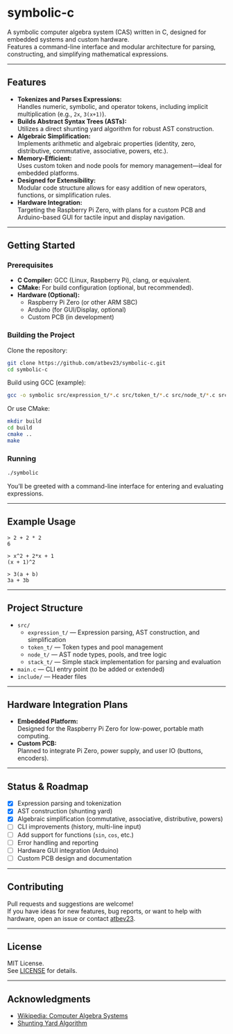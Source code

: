 # symbolic-c

A symbolic computer algebra system (CAS) written in C, designed for embedded systems and custom hardware.  
Features a command-line interface and modular architecture for parsing, constructing, and simplifying mathematical expressions.

---

## Features

- **Tokenizes and Parses Expressions:**  
  Handles numeric, symbolic, and operator tokens, including implicit multiplication (e.g., `2x`, `3(x+1)`).
- **Builds Abstract Syntax Trees (ASTs):**  
  Utilizes a direct shunting yard algorithm for robust AST construction.
- **Algebraic Simplification:**  
  Implements arithmetic and algebraic properties (identity, zero, distributive, commutative, associative, powers, etc.).
- **Memory-Efficient:**  
  Uses custom token and node pools for memory management—ideal for embedded platforms.
- **Designed for Extensibility:**  
  Modular code structure allows for easy addition of new operators, functions, or simplification rules.
- **Hardware Integration:**  
  Targeting the Raspberry Pi Zero, with plans for a custom PCB and Arduino-based GUI for tactile input and display navigation.

---

## Getting Started

### Prerequisites

- **C Compiler:** GCC (Linux, Raspberry Pi), clang, or equivalent.
- **CMake:** For build configuration (optional, but recommended).
- **Hardware (Optional):**
  - Raspberry Pi Zero (or other ARM SBC)
  - Arduino (for GUI/Display, optional)
  - Custom PCB (in development)

### Building the Project

Clone the repository:
```sh
git clone https://github.com/atbev23/symbolic-c.git
cd symbolic-c
```

Build using GCC (example):
```sh
gcc -o symbolic src/expression_t/*.c src/token_t/*.c src/node_t/*.c src/stack_t/*.c -lm
```

Or use CMake:
```sh
mkdir build
cd build
cmake ..
make
```

### Running

```sh
./symbolic
```

You’ll be greeted with a command-line interface for entering and evaluating expressions.

---

## Example Usage

```
> 2 + 2 * 2
6

> x^2 + 2*x + 1
(x + 1)^2

> 3(a + b)
3a + 3b
```

---

## Project Structure

- `src/`
  - `expression_t/` — Expression parsing, AST construction, and simplification
  - `token_t/` — Token types and pool management
  - `node_t/` — AST node types, pools, and tree logic
  - `stack_t/` — Simple stack implementation for parsing and evaluation
- `main.c` — CLI entry point (to be added or extended)
- `include/` — Header files

---

## Hardware Integration Plans

- **Embedded Platform:**  
  Designed for the Raspberry Pi Zero for low-power, portable math computing.
- **Custom PCB:**  
  Planned to integrate Pi Zero, power supply, and user IO (buttons, encoders).

---

## Status & Roadmap

- [x] Expression parsing and tokenization
- [x] AST construction (shunting yard)
- [x] Algebraic simplification (commutative, associative, distributive, powers)
- [ ] CLI improvements (history, multi-line input)
- [ ] Add support for functions (`sin`, `cos`, etc.)
- [ ] Error handling and reporting
- [ ] Hardware GUI integration (Arduino)
- [ ] Custom PCB design and documentation

---

## Contributing

Pull requests and suggestions are welcome!  
If you have ideas for new features, bug reports, or want to help with hardware, open an issue or contact [atbev23](https://github.com/atbev23).

---

## License

MIT License.  
See [LICENSE](LICENSE) for details.

---

## Acknowledgments

- [Wikipedia: Computer Algebra Systems](https://en.wikipedia.org/wiki/Computer_algebra_system)
- [Shunting Yard Algorithm](https://en.wikipedia.org/wiki/Shunting_yard_algorithm)
